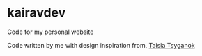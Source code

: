 # kairavdev
Code for my personal website

Code written by me with design inspiration from, [Taisia Tsyganok](https://taisia-pro.tilda.ws/)
